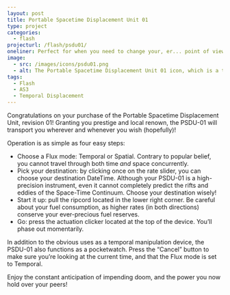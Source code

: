 ```yaml
---
layout: post
title: Portable Spacetime Displacement Unit 01
type: project
categories:
  - flash
projecturl: /flash/psdu01/
oneliner: Perfect for when you need to change your, er... point of view, either spatially or temporally.
image:
  - src: /images/icons/psdu01.png
  - alt: The Portable Spacetime Displacement Unit 01 icon, which is a tiny pocketwatch with it's internal gears exposed.
tags:
  - Flash
  - AS3
  - Temporal Displacement
---
```


Congratulations on your purchase of the Portable Spacetime Displacement
Unit, revision 01! Granting you prestige and local renown, the PSDU-01
will transport you wherever and whenever you wish (hopefully)!

Operation is as simple as four easy steps:

-   Choose a Flux mode: Temporal or Spatial. Contrary to popular belief,
    you cannot travel through both time *and* space concurrently.
-   Pick your destination: by clicking once on the rate slider, you can
    choose your destination DateTime. Although your PSDU-01 is a
    high-precision instrument, even it cannot completely predict the
    rifts and eddies of the Space-Time Continuum. Choose your
    destination wisely!
-   Start it up: pull the ripcord located in the lower right corner. Be
    careful about your fuel consumption, as higher rates (in both
    directions) conserve your ever-precious fuel reserves.
-   Go: press the actuation clicker located at the top of the device.
    You’ll phase out momentarily.

In addition to the obvious uses as a temporal manipulation device, the
PSDU-01 also functions as a pocketwatch. Press the “Cancel” button to
make sure you’re looking at the current time, and that the Flux mode is
set to Temporal.

Enjoy the constant anticipation of impending doom, and the power you now
hold over your peers!
